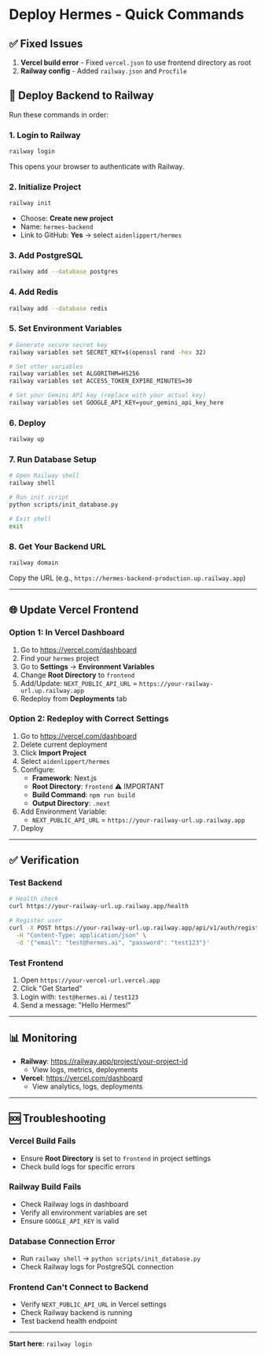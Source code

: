 # Deploy Hermes - Quick Commands

## ✅ Fixed Issues

1. **Vercel build error** - Fixed `vercel.json` to use frontend directory as root
2. **Railway config** - Added `railway.json` and `Procfile`

## 🚀 Deploy Backend to Railway

Run these commands in order:

### 1. Login to Railway
```bash
railway login
```
This opens your browser to authenticate with Railway.

### 2. Initialize Project
```bash
railway init
```
- Choose: **Create new project**
- Name: `hermes-backend`
- Link to GitHub: **Yes** → select `aidenlippert/hermes`

### 3. Add PostgreSQL
```bash
railway add --database postgres
```

### 4. Add Redis
```bash
railway add --database redis
```

### 5. Set Environment Variables
```bash
# Generate secure secret key
railway variables set SECRET_KEY=$(openssl rand -hex 32)

# Set other variables
railway variables set ALGORITHM=HS256
railway variables set ACCESS_TOKEN_EXPIRE_MINUTES=30

# Set your Gemini API key (replace with your actual key)
railway variables set GOOGLE_API_KEY=your_gemini_api_key_here
```

### 6. Deploy
```bash
railway up
```

### 7. Run Database Setup
```bash
# Open Railway shell
railway shell

# Run init script
python scripts/init_database.py

# Exit shell
exit
```

### 8. Get Your Backend URL
```bash
railway domain
```

Copy the URL (e.g., `https://hermes-backend-production.up.railway.app`)

---

## 🌐 Update Vercel Frontend

### Option 1: In Vercel Dashboard
1. Go to https://vercel.com/dashboard
2. Find your `hermes` project
3. Go to **Settings** → **Environment Variables**
4. Change **Root Directory** to `frontend`
5. Add/Update: `NEXT_PUBLIC_API_URL` = `https://your-railway-url.up.railway.app`
6. Redeploy from **Deployments** tab

### Option 2: Redeploy with Correct Settings
1. Go to https://vercel.com/dashboard
2. Delete current deployment
3. Click **Import Project**
4. Select `aidenlippert/hermes`
5. Configure:
   - **Framework**: Next.js
   - **Root Directory**: `frontend` ⚠️ IMPORTANT
   - **Build Command**: `npm run build`
   - **Output Directory**: `.next`
6. Add Environment Variable:
   - `NEXT_PUBLIC_API_URL` = `https://your-railway-url.up.railway.app`
7. Deploy

---

## ✅ Verification

### Test Backend
```bash
# Health check
curl https://your-railway-url.up.railway.app/health

# Register user
curl -X POST https://your-railway-url.up.railway.app/api/v1/auth/register \
  -H "Content-Type: application/json" \
  -d '{"email": "test@hermes.ai", "password": "test123"}'
```

### Test Frontend
1. Open `https://your-vercel-url.vercel.app`
2. Click "Get Started"
3. Login with: `test@hermes.ai` / `test123`
4. Send a message: "Hello Hermes!"

---

## 📊 Monitoring

- **Railway**: https://railway.app/project/your-project-id
  - View logs, metrics, deployments
- **Vercel**: https://vercel.com/dashboard
  - View analytics, logs, deployments

---

## 🆘 Troubleshooting

### Vercel Build Fails
- Ensure **Root Directory** is set to `frontend` in project settings
- Check build logs for specific errors

### Railway Build Fails
- Check Railway logs in dashboard
- Verify all environment variables are set
- Ensure `GOOGLE_API_KEY` is valid

### Database Connection Error
- Run `railway shell` → `python scripts/init_database.py`
- Check Railway logs for PostgreSQL connection

### Frontend Can't Connect to Backend
- Verify `NEXT_PUBLIC_API_URL` in Vercel settings
- Check Railway backend is running
- Test backend health endpoint

---

**Start here**: `railway login`
